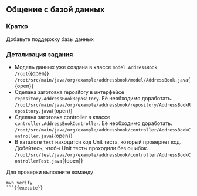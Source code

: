 ## Общение с базой данных

### Кратко

Добавьте поддержку базы данных

### Детализация задания

- Модель данных уже создана в классе `model.AddressBook`
  `/root`{{open}}
  `/root/src/main/java/org/example/addressbook/model/AddressBook.java`{{open}}
- Сделана заготовка repository в интерфейсе `repository.AddressBookRepository`. Её необходимо доработать.
  `/root/src/main/java/org/example/addressbook/repository/AddressBookRepository.java`{{open}}
- Сделана заготовка controller в классе `controller.AddressBookController`. Её необходимо доработать.
  `/root/src/main/java/org/example/addressbook/controller/AddressBookController.java`{{open}}
- В каталоге `test` находится код Unit теста, который проверяет код. Добейтесь, чтобы Unit тесты проходили без ошибок.
  `/root/src/test/java/org/example/addressbook/controller/AddressBookControllerTest.java`{{open}}

Для проверки выполните команду

```
mvn verify
```{{execute}}